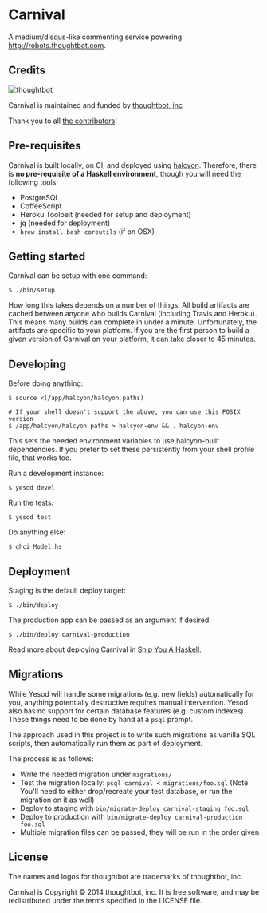 # Carnival

A medium/disqus-like commenting service powering http://robots.thoughtbot.com.

## Credits

![thoughtbot](http://thoughtbot.com/logo.png)

Carnival is maintained and funded by [thoughtbot, inc](http://thoughtbot.com/community)

Thank you to all [the contributors](https://github.com/thoughtbot/carnival/contributors)!

## Pre-requisites

Carnival is built locally, on CI, and deployed using [halcyon][]. Therefore,
there is **no pre-requisite of a Haskell environment**, though you will need the
following tools:

- PostgreSQL
- CoffeeScript
- Heroku Toolbelt (needed for setup and deployment)
- jq (needed for deployment)
- `brew install bash coreutils` (if on OSX)

[halcyon]: https://halcyon.sh/

## Getting started

Carnival can be setup with one command:

```
$ ./bin/setup
```

How long this takes depends on a number of things. All build artifacts are
cached between anyone who builds Carnival (including Travis and Heroku). This
means many builds can complete in under a minute. Unfortunately, the artifacts
are specific to your platform. If you are the first person to build a given
version of Carnival on your platform, it can take closer to 45 minutes.

## Developing

Before doing anything:

```
$ source <(/app/halcyon/halcyon paths)

# If your shell doesn't support the above, you can use this POSIX version
$ /app/halcyon/halcyon paths > halcyon-env && . halcyon-env
```

This sets the needed environment variables to use halcyon-built dependencies. If
you prefer to set these persistently from your shell profile file, that works
too.

Run a development instance:

```
$ yesod devel
```

Run the tests:

```
$ yesod test
```

Do anything else:

```
$ ghci Model.hs
```

## Deployment

Staging is the default deploy target:

```
$ ./bin/deploy
```

The production app can be passed as an argument if desired:

```
$ ./bin/deploy carnival-production
```

Read more about deploying Carnival in [Ship You A Haskell][ship-you].

[ship-you]: http://robots.thoughtbot.com/ship-you-a-haskell

## Migrations

While Yesod will handle some migrations (e.g. new fields) automatically for you,
anything potentially destructive requires manual intervention. Yesod also has no
support for certain database features (e.g. custom indexes). These things need
to be done by hand at a `psql` prompt.

The approach used in this project is to write such migrations as vanilla SQL
scripts, then automatically run them as part of deployment.

The process is as follows:

- Write the needed migration under `migrations/`
- Test the migration locally: `psql carnival < migrations/foo.sql` (Note: You'll
  need to either drop/recreate your test database, or run the migration on it as
  well)
- Deploy to staging with `bin/migrate-deploy carnival-staging foo.sql`
- Deploy to production with `bin/migrate-deploy carnival-production foo.sql`
- Multiple migration files can be passed, they will be run in the order given

## License

The names and logos for thoughtbot are trademarks of thoughtbot, inc.

Carnival is Copyright © 2014 thoughtbot, inc. It is free software, and may be
redistributed under the terms specified in the LICENSE file.

